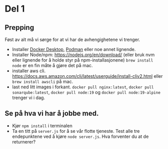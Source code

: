# Del 1
## Prepping

Føst av alt må vi sørge for at vi har de avhengighetene vi trenger.

- Installer [Docker Desktop](https://docs.docker.com/engine/install/), [Podman](https://podman.io/getting-started/installation) eller noe annet lignende.
- Installer Node/npm: https://nodejs.org/en/download/ (eller bruk nvm eller lignende for å holde styr på npm-installasjonene) `brew install node` er en fin måte å gjøre det på mac.
- installer aws cli. https://docs.aws.amazon.com/cli/latest/userguide/install-cliv2.html eller `brew install awscli` på mac.
- last ned litt images i forkant. `docker pull nginx:latest`, `docker pull sonarqube:latest`, `docker pull node:19` og `docker pull node:19-alpine` trenger vi i dag.

## Se på hva vi har å jobbe med.
- Kjør `npm install` i terminalen
- Ta en titt på `server.js` for å se vår flotte tjeneste. Test alle tre endepunktene ved å kjøre `node server.js`. Hva forventer du at de returnerer?
